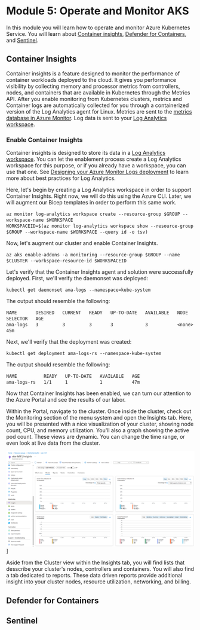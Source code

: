 # Module 5: Operate and Monitor AKS
In this module you will learn how to operate and monitor Azure Kubernetes Service.  You will learn about [Container insights](https://learn.microsoft.com/en-us/azure/azure-monitor/containers/container-insights-overview), [Defender for Containers](https://learn.microsoft.com/en-us/azure/defender-for-cloud/defender-for-containers-introduction), and [Sentinel](https://learn.microsoft.com/en-us/azure/sentinel/overview).

## Container Insights
Container insights is a feature designed to monitor the performance of container workloads deployed to the cloud. It gives you performance visibility by collecting memory and processor metrics from controllers, nodes, and containers that are available in Kubernetes through the Metrics API. After you enable monitoring from Kubernetes clusters, metrics and Container logs are automatically collected for you through a containerized version of the Log Analytics agent for Linux. Metrics are sent to the [metrics database in Azure Monitor](https://learn.microsoft.com/en-us/azure/azure-monitor/essentials/data-platform-metrics). Log data is sent to your [Log Analytics workspace](https://learn.microsoft.com/en-us/azure/azure-monitor/logs/log-analytics-workspace-overview).

### Enable Container Insights
Container insights is designed to store its data in a [Log Analytics workspace](https://learn.microsoft.com/en-us/azure/azure-monitor/logs/log-analytics-workspace-overview).  You can let the enablement process create a Log Analytics workspace for this purpose, or if you already have a workspace, you can use that one.  See [Designing your Azure Monitor Logs deployment](https://learn.microsoft.com/en-us/azure/azure-monitor/logs/workspace-design) to learn more about best practices for Log Analytics.

Here, let's begin by creating a Log Analytics workspace in order to support Container Insights.  Right now, we will do this using the Azure CLI.  Later, we will augment our Bicep templates in order to perform this same work.

```
az monitor log-analytics workspace create --resource-group $GROUP --workspace-name $WORKSPACE
WORKSPACEID=$(az monitor log-analytics workspace show --resource-group $GROUP --workspace-name $WORKSPACE --query id -o tsv)
```

Now, let's augment our cluster and enable Container Insights.

```
az aks enable-addons -a monitoring --resource-group $GROUP --name $CLUSTER --workspace-resource-id $WORKSPACEID
```

Let's verify that the Container Insights agent and solution were successfully deployed.  First, we'll verify the daemonset was deployed:

```
kubectl get daemonset ama-logs --namespace=kube-system
```

The output should resemble the following:

```
NAME       DESIRED   CURRENT   READY   UP-TO-DATE   AVAILABLE   NODE SELECTOR   AGE
ama-logs   3         3         3       3            3           <none>          45m
```

Next, we'll verify that the deployment was created:

```
kubectl get deployment ama-logs-rs --namespace-kube-system
```

The output should resemble the following:

```
NAME          READY   UP-TO-DATE   AVAILABLE   AGE
ama-logs-rs   1/1     1            1           47m
```

Now that Container Insights has been enabled, we can turn our attention to the Azure Portal and see the results of our labor.

Within the Portal, navigate to the cluster.  Once inside the cluster, check out the Monitoring section of the menu system and open the Insights tab.  Here, you will be presented with a nice visualization of your cluster, showing node count, CPU, and memory utilization.  You'll also a graph showing the active pod count.  These views are dynamic.  You can change the time range, or even look at live data from the cluster.

![Container Insights Dashboard](../../assets/images/module5/ContainerInsightsCluster.png)]

Aside from the Cluster view within the Insights tab, you will find lists that desscribe your cluster's nodes, controllers and containers.  You will also find a tab dedicated to reports.  These data driven reports provide additional insight into your cluster nodes, resource utilization, networking, and billing.

## Defender for Containers

## Sentinel